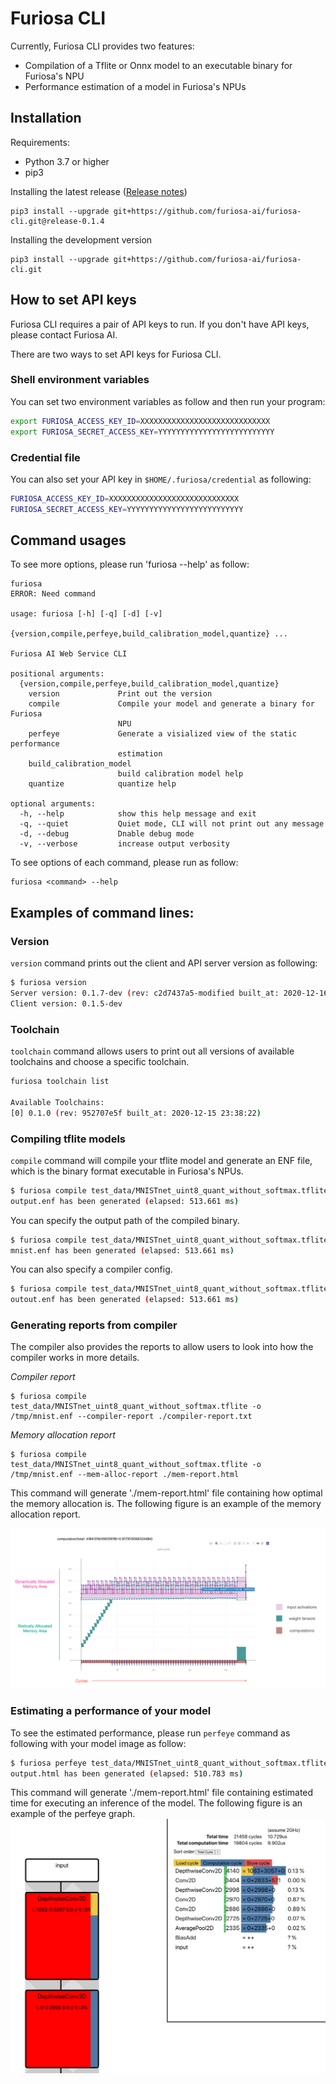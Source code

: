 # Furiosa CLI

Currently, Furiosa CLI provides two features:
* Compilation of a Tflite or Onnx model to an executable binary for Furiosa's NPU
* Performance estimation of a model in Furiosa's NPUs

## Installation

Requirements:
 * Python 3.7 or higher
 * pip3

Installing the latest release ([Release notes](https://github.com/furiosa-ai/furiosa-cli/releases))
```
pip3 install --upgrade git+https://github.com/furiosa-ai/furiosa-cli.git@release-0.1.4
```

Installing the development version
```
pip3 install --upgrade git+https://github.com/furiosa-ai/furiosa-cli.git
```

## How to set API keys
Furiosa CLI requires a pair of API keys to run. If you don't have API keys, please contact Furiosa AI.

There are two ways to set API keys for Furiosa CLI.
### Shell environment variables
You can set two environment variables as follow and then run your program:
```sh
export FURIOSA_ACCESS_KEY_ID=XXXXXXXXXXXXXXXXXXXXXXXXXXXXX
export FURIOSA_SECRET_ACCESS_KEY=YYYYYYYYYYYYYYYYYYYYYYYYYY
``` 

### Credential file
You can also set your API key in `$HOME/.furiosa/credential` as following:
```sh
FURIOSA_ACCESS_KEY_ID=XXXXXXXXXXXXXXXXXXXXXXXXXXXXX
FURIOSA_SECRET_ACCESS_KEY=YYYYYYYYYYYYYYYYYYYYYYYYYY
```

## Command usages
To see more options, please run 'furiosa --help' as follow:
```
furiosa
ERROR: Need command

usage: furiosa [-h] [-q] [-d] [-v]
               {version,compile,perfeye,build_calibration_model,quantize} ...

Furiosa AI Web Service CLI

positional arguments:
  {version,compile,perfeye,build_calibration_model,quantize}
    version             Print out the version
    compile             Compile your model and generate a binary for Furiosa
                        NPU
    perfeye             Generate a visialized view of the static performance
                        estimation
    build_calibration_model
                        build calibration model help
    quantize            quantize help

optional arguments:
  -h, --help            show this help message and exit
  -q, --quiet           Quiet mode, CLI will not print out any message
  -d, --debug           Dnable debug mode
  -v, --verbose         increase output verbosity
```

To see options of each command, please run as follow:
```
furiosa <command> --help
```

## Examples of command lines:
### Version
`version` command prints out the client and API server version as following:
```sh
$ furiosa version
Server version: 0.1.7-dev (rev: c2d7437a5-modified built_at: 2020-12-16T00:36:25Z)
Client version: 0.1.5-dev
```
### Toolchain
`toolchain` command allows users to print out all versions of available toolchains and choose a specific toolchain.
```sh
furiosa toolchain list

Available Toolchains:
[0] 0.1.0 (rev: 952707e5f built_at: 2020-12-15 23:38:22)
```
### Compiling tflite models

`compile` command will compile your tflite model and generate an ENF file, 
which is the binary format executable in Furiosa's NPUs.
```sh
$ furiosa compile test_data/MNISTnet_uint8_quant_without_softmax.tflite
output.enf has been generated (elapsed: 513.661 ms)
```

You can specify the output path of the compiled binary.
```sh
$ furiosa compile test_data/MNISTnet_uint8_quant_without_softmax.tflite -o /tmp/mnist.enf 
mnist.enf has been generated (elapsed: 513.661 ms)
```

You can also specify a compiler config. 
```sh
$ furiosa compile test_data/MNISTnet_uint8_quant_without_softmax.tflite --config test_data/compiler_config.yml 
outout.enf has been generated (elapsed: 513.661 ms)
```

### Generating reports from compiler

The compiler also provides the reports to allow users to look into how the compiler works in more details.

*Compiler report*

```
$ furiosa compile test_data/MNISTnet_uint8_quant_without_softmax.tflite -o /tmp/mnist.enf --compiler-report ./compiler-report.txt
```

*Memory allocation report*

```
$ furiosa compile test_data/MNISTnet_uint8_quant_without_softmax.tflite -o /tmp/mnist.enf --mem-alloc-report ./mem-report.html
```

This command will generate './mem-report.html' file containing how optimal the memory allocation is. The following figure is an example of the memory allocation report.

![An example of the memory allocation graph](images/allocation_result.png)

### Estimating a performance of your model

To see the estimated performance, please run `perfeye` command as following with your model image as follow:
```sh
$ furiosa perfeye test_data/MNISTnet_uint8_quant_without_softmax.tflite -o output.html
output.html has been generated (elapsed: 510.783 ms)
```
This command will generate './mem-report.html' file containing estimated time for executing an inference of the model. The following figure is an example of the perfeye graph.  
![An example of the perfeye graph](images/perfeye.png)
